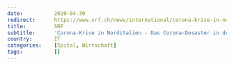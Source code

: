 ```yaml
---
date:          2020-04-30
redirect:      https://www.srf.ch/news/international/corona-krise-in-norditalien-das-corona-desaster-in-der-lombardei-reicht-weit-zurueck
title:         SRF
subtitle:      'Corona-Krise in Norditalien - Das Corona-Desaster in der Lombardei reicht weit zurück'
country:       IT
categories:    [Spital, Wirtschaft]
tags:          []
---
```

